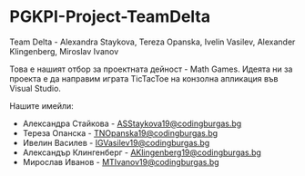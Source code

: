 # PGKPI-Project-TeamDelta
Team Delta - Alexandra Staykova, Tereza Opanska, Ivelin Vasilev, Alexander Klingenberg, Miroslav Ivanov

Това е нашият отбор за проектната дейност - Math Games.
Идеята ни за проекта е да направим играта TicTacToe на конзолна апликация във Visual Studio.

Нашите имейли:
- Александра Стайкова - ASStaykova19@codingburgas.bg
- Тереза Опанска - TNOpanska19@codingburgas.bg
- Ивелин Василев - IGVasilev19@codingburgas.bg
- Александър Клингенберг - AKlingenberg19@codingburgas.bg
- Мирослав Иванов - MTIvanov19@codingburgas.bg
